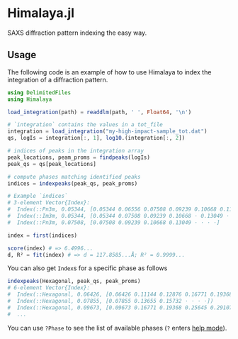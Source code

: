 # Himalaya.jl
SAXS diffraction pattern indexing the easy way.

## Usage
The following code is an example of how to use Himalaya to index the integration
of a diffraction pattern.

```julia
using DelimitedFiles
using Himalaya

load_integration(path) = readdlm(path, ' ', Float64, '\n')

# `integration` contains the values in a tot_file
integration = load_integration("my-high-impact-sample_tot.dat")
qs, logIs = integration[:, 1], log10.(integration[:, 2])

# indices of peaks in the integration array
peak_locations, peam_proms = findpeaks(logIs)
peak_qs = qs[peak_locations]

# compute phases matching identified peaks
indices = indexpeaks(peak_qs, peak_proms)

# Example `indices`
# 3-element Vector{Index}:
#  Index(::Pn3m, 0.05344, [0.05344 0.06556 0.07508 0.09239 0.10668 0.11317 ⋅ 0.12486]
#  Index(::Im3m, 0.05344, [0.05344 0.07508 0.09239 0.10668 ⋅ 0.13049 ⋅ ⋅ ⋅]
#  Index(::Pn3m, 0.07508, [0.07508 0.09239 0.10668 0.13049 ⋅ ⋅ ⋅ ⋅]

index = first(indices)

score(index) # => 6.4996...
d, R² = fit(index) # => d = 117.8585...Å; R² = 0.9999...
```

You can also get `Index`s for a specific phase as follows
```julia
indexpeaks(Hexagonal, peak_qs, peak_proms)
# 6-element Vector{Index}:
#  Index(::Hexagonal, 0.06426, [0.06426 0.11144 0.12876 0.16771 0.19368 ⋅ ⋅])
#  Index(::Hexagonal, 0.07855, [0.07855 0.13655 0.15732 ⋅ ⋅ ⋅ ⋅])
#  Index(::Hexagonal, 0.09673, [0.09673 0.16771 0.19368 0.25645 0.29107 ⋅ ⋅])
#  ...
```
You can use `?Phase` to see the list of available phases (`?` enters [help mode](https://docs.julialang.org/en/v1/stdlib/REPL/#Help-mode)).
